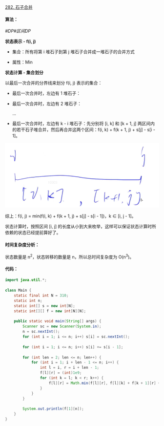 [282. 石子合并](https://www.acwing.com/problem/content/284/)

#### 算法：

*#DP#区间DP*

**状态表示 - f(i, j)**

- 集合：所有将第 i 堆石子到第 j 堆石子合并成一堆石子的合并方式

- 属性：Min

**状态计算 - 集合划分**

以最后一次合并的分界线来划分 f(i, j) 表示的集合：

- 最后一次合并时，左边有 1 堆石子：

- 最后一次合并时，左边有 2 堆石子：

  ...

- 最后一次合并时，左边有 k - i 堆石子：先分别将 [i, k] 和 [k + 1, j] 两区间内的若干石子堆合并，然后再合并这两个区间：f(i, k) + f(k + 1, j) + s[j] - s[i - 1]。

![282](../../assets/0282.png)

综上：f(i, j) = min(f(i, k) + f(k + 1, j) + s[j] - s[i - 1])，k ∈ [i, j - 1]。

状态计算时，按照区间 [i, j] 的长度从小到大来枚举，这样可以保证状态计算时所依赖的状态已经提前算好了。

#### 时间复杂度分析：

状态数量是 n<sup>2</sup>，状态转移的数量是 n，所以总时间复杂度为 O(n<sup>3</sup>)。

#### 代码：

```java
import java.util.*;

class Main {
    static final int N = 310;
    static int n;
    static int[] s = new int[N];
    static int[][] f = new int[N][N];
    
    public static void main(String[] args) {
        Scanner sc = new Scanner(System.in);
        n = sc.nextInt();
        for (int i = 1; i <= n; i++) s[i] = sc.nextInt();
        
        for (int i = 1; i <= n; i++) s[i] += s[i - 1];
        
        for (int len = 2; len <= n; len++) {
            for (int i = 1; i + len - 1 <= n; i++) {
                int l = i, r = i + len - 1;
                f[l][r] = (int)1e9;
                for (int k = l; k < r; k++) {
                    f[l][r] = Math.min(f[l][r], f[l][k] + f[k + 1][r] + s[r] - s[l - 1]);
                }
            }
        }
        
        System.out.println(f[1][n]);
    }
}
```

